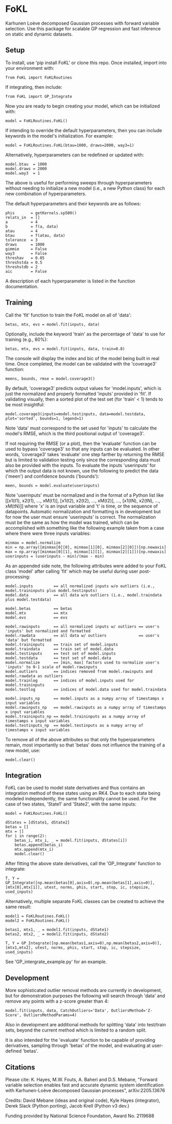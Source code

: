 # FoKL
Karhunen Loève decomposed Gaussian processes with forward variable
selection. Use this package for scalable GP regression and fast
inference on static and dynamic datasets.

## Setup
To install, use 'pip install FoKL' or clone this repo. Once installed, import into your environment with:
```
from FoKL import FoKLRoutines
```
If integrating, then include:
```
from FoKL import GP_Integrate
```
Now you are ready to begin creating your model, which can be initialized with:
```
model = FoKLRoutines.FoKL()
```
If intending to override the default hyperparameters, then you can include keywords in the model's initialization. For example:
```
model = FoKLRoutines.FoKL(btau=1000, draws=2000, way3=1)
```
Alternatively, hyperparameters can be redefined or updated with:
```
model.btau  = 1000
model.draws = 2000
model.way3  = 1
```
The above is useful for performing sweeps through hyperparameters without needing to initialize a new model (i.e., a new Python class) for each new combination of hyperparameters.

The default hyperparameters and their keywords are as follows:
```
phis       = getKernels.sp500()
relats_in  = []
a          = 4
b          = f(a, data)
atau       = 4
btau       = f(atau, data)
tolerance  = 3
draws      = 1000
gimmie     = False
way3       = False
threshav   = 0.05
threshstda = 0.5
threshstdb = 2
aic        = False
```
A description of each hyperparameter is listed in the function documentation.

## Training
Call the 'fit' function to train the FoKL model on all of 'data':
```
betas, mtx, evs = model.fit(inputs, data)
```
Optionally, include the keyword 'train' as the percentage of 'data' to use for training (e.g., 80%):
```
betas, mtx, evs = model.fit(inputs, data, train=0.8)
```
The console will display the index and bic of the model being built in real time. Once completed, the model can be validated with the 'coverage3' function:
```
meens, bounds, rmse = model.coverage3()
```
By default, 'coverage3' predicts output values for 'model.inputs', which is just the normalized and properly formatted 'inputs' provided in 'fit'. If validating visually, then a sorted plot of the test set (for 'train' < 1) tends to be most insightful:
```
model.coverage3(inputs=model.testinputs, data=model.testdata, plot='sorted', bounds=1, legend=1)
```
Note 'data' must correspond to the set used for 'inputs' to calculate the model's RMSE, which is the third positional output of 'coverage3'.

If not requiring the RMSE (or a plot), then the 'evaluate' function can be used to bypass 'coverage3' so that any inputs can be evaluated. In other words, 'coverage3' takes 'evaluate' one step farther by returning the RMSE but is limited to validation testing only since the corresponding data must also be provided with the inputs. To evaluate the inputs 'userinputs' for which the output data is not known, use the following to predict the data ('meen') and confidence bounds ('bounds'):
```
meen, bounds = model.evaluate(userinputs)
```
Note 'userinputs' must be normalized and in the format of a Python list like [[x1(t1), x2(t1), ..., xM(t1)], [x1(t2), x2(t2), ..., xM(t2)], ..., [x1(tN), x2(tN), ..., xM(tN)]] where 'x' is an input variable and 't' is time, or the sequence of datapoints. Automatic normalization and formatting is in development but for now the user must ensure 'userinputs' is correct. The normalization must be the same as how the model was trained, which can be accomplished with something like the following example taken from a case where there were three inputs variables:
```
minmax = model.normalize
min = np.array([minmax[0][0], minmax[1][0], minmax[2][0]])[np.newaxis]
max = np.array([minmax[0][1], minmax[1][1], minmax[2][1]])[np.newaxis]
userinputs = (userinputs - min)/(max - min)
```
As an appended side note, the following attributes were added to your FoKL class 'model' after calling 'fit' which may be useful during user post-processing:
```
model.inputs         == all normalized inputs w/o outliers (i.e., model.traininputs plus model.testinputs)
model.data           == all data w/o outliers (i.e., model.traindata plus model.testdata)

model.betas          == betas
model.mtx            == mtx
model.evs            == evs

model.rawinputs      == all normalized inputs w/ outliers == user's 'inputs' but normalized and formatted
model.rawdata        == all data w/ outliers              == user's 'data' but formatted
model.traininputs    == train set of model.inputs
model.traindata      == train set of model.data
model.testinputs     == test set of model.inputs
model.testdata       == test set of model.data
model.normalize      == [min, max] factors used to normalize user's 'inputs' to 0-1 scale of model.rawinputs
model.outliers       == indices removed from model.rawinputs and model.rawdata as outliers
model.trainlog       == indices of model.inputs used for model.traininputs
model.testlog        == indices of model.data used for model.traindata

model.inputs_np      == model.inputs as a numpy array of timestamps x input variables
model.rawinputs_np   == model.rawinputs as a numpy array of timestamps x input variables
model.traininputs_np == model.traininputs as a numpy array of timestamps x input variables
model.testinputs_np  == model.testinputs as a numpy array of timestamps x input variables
```
To remove all of the above attributes so that only the hyperparameters remain, most importantly so that 'betas' does not influence the training of a new model, use:
```
model.clear()
```

## Integration
FoKL can be used to model state derivatives and thus contains an integration method of these states using an RK4. Due to each state being modeled independently, the same functionality cannot be used. For the case of two states, 'State1' and 'State2', with the same inputs:
```
model = FoKLRoutines.FoKL()

dStates = [dState1, dState2]
betas = []
mtx = []
for i in range(2):
    betas_i, mtx_i, _ = model.fit(inputs, dStates[i])
    betas.append(betas_i)
    mtx.append(mtx_i)
    model.clear()
```
After fitting the above state derivatives, call the 'GP_Integrate' function to integrate:
```
T, Y = GP_Integrate([np.mean(betas[0],axis=0),np.mean(betas[1],axis=0)], [mtx[0],mtx[1]], utest, norms, phis, start, stop, ic, stepsize, used_inputs)
```
Alternatively, multiple separate FoKL classes can be created to achieve the same result:
```
model1 = FoKLRoutines.FoKL()
model2 = FoKLRoutines.FoKL()

betas1, mtx1, _ = model1.fit(inputs, dState1)
betas2, mtx2, _ = model2.fit(inputs, dState2)

T, Y = GP_Integrate([np.mean(betas1,axis=0),np.mean(betas2,axis=0)], [mtx1,mtx2], utest, norms, phis, start, stop, ic, stepsize, used_inputs)
```
See 'GP_intergrate_example.py' for an example.

## Development

More sophisticated outlier removal methods are currently in development, but for demonstration purposes the following will search through 'data' and remove any points with a z-score greater than 4:
```
model.fit(inputs, data, CatchOutliers='Data', OutliersMethod='Z-Score', OutliersMethodParams=4)
```
Also in development are additional methods for splitting 'data' into test/train sets, beyond the current method which is limited to a random split.

It is also intended for the 'evaluate' function to be capable of providing derivatives, sampling through 'betas' of the model, and evaluating at user-defined 'betas'.

## Citations
Please cite: K. Hayes, M.W. Fouts, A. Baheri and
D.S. Mebane, "Forward variable selection enables fast and accurate
dynamic system identification with Karhunen-Loève decomposed Gaussian
processes", arXiv:2205.13676

Credits: David Mebane (ideas and original code), Kyle Hayes
(integrator), Derek Slack (Python porting), Jacob Krell (Python v3 dev.)

Funding provided by National Science Foundation, Award No. 2119688

